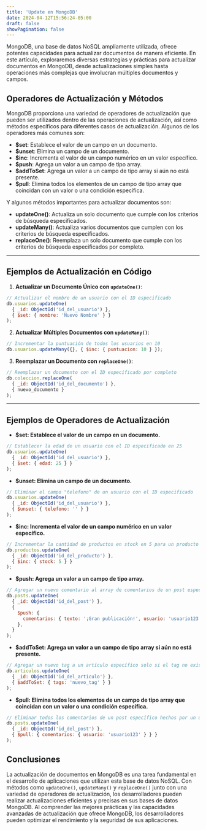 ```yaml
---
title: 'Update en MongoDB'
date: 2024-04-12T15:56:24-05:00
draft: false
showPagination: false
---
```


MongoDB, una base de datos NoSQL ampliamente utilizada, ofrece potentes capacidades para actualizar documentos de manera eficiente. En este artículo, exploraremos diversas estrategias y prácticas para actualizar documentos en MongoDB, desde actualizaciones simples hasta operaciones más complejas que involucran múltiples documentos y campos.

## Operadores de Actualización y Métodos

MongoDB proporciona una variedad de operadores de actualización que pueden ser utilizados dentro de las operaciones de actualización, así como métodos específicos para diferentes casos de actualización. Algunos de los operadores más comunes son:

- **$set**: Establece el valor de un campo en un documento.
- **$unset**: Elimina un campo de un documento.
- **$inc**: Incrementa el valor de un campo numérico en un valor específico.
- **$push**: Agrega un valor a un campo de tipo array.
- **$addToSet**: Agrega un valor a un campo de tipo array si aún no está presente.
- **$pull**: Elimina todos los elementos de un campo de tipo array que coincidan con un valor o una condición específica.

Y algunos métodos importantes para actualizar documentos son:

- **updateOne()**: Actualiza un solo documento que cumple con los criterios de búsqueda especificados.
- **updateMany()**: Actualiza varios documentos que cumplen con los criterios de búsqueda especificados.
- **replaceOne()**: Reemplaza un solo documento que cumple con los criterios de búsqueda especificados por completo.

---

## Ejemplos de Actualización en Código

1. **Actualizar un Documento Único con `updateOne()`**:

```javascript
// Actualizar el nombre de un usuario con el ID especificado
db.usuarios.updateOne(
  { _id: ObjectId('id_del_usuario') },
  { $set: { nombre: 'Nuevo Nombre' } }
);
```

2. **Actualizar Múltiples Documentos con `updateMany()`**:

```javascript
// Incrementar la puntuación de todos los usuarios en 10
db.usuarios.updateMany({}, { $inc: { puntuacion: 10 } });
```

3. **Reemplazar un Documento con `replaceOne()`**:

```javascript
// Reemplazar un documento con el ID especificado por completo
db.coleccion.replaceOne(
  { _id: ObjectId('id_del_documento') },
  { nuevo_documento }
);
```

---

## Ejemplos de Operadores de Actualización

- **$set: Establece el valor de un campo en un documento.**

```javascript
// Establecer la edad de un usuario con el ID especificado en 25
db.usuarios.updateOne(
  { _id: ObjectId('id_del_usuario') },
  { $set: { edad: 25 } }
);
```

- **$unset: Elimina un campo de un documento.**

```javascript
// Eliminar el campo "telefono" de un usuario con el ID especificado
db.usuarios.updateOne(
  { _id: ObjectId('id_del_usuario') },
  { $unset: { telefono: '' } }
);
```

- **$inc: Incrementa el valor de un campo numérico en un valor específico.**

```javascript
// Incrementar la cantidad de productos en stock en 5 para un producto específico
db.productos.updateOne(
  { _id: ObjectId('id_del_producto') },
  { $inc: { stock: 5 } }
);
```

- **$push: Agrega un valor a un campo de tipo array.**

```javascript
// Agregar un nuevo comentario al array de comentarios de un post específico
db.posts.updateOne(
  { _id: ObjectId('id_del_post') },
  {
    $push: {
      comentarios: { texto: '¡Gran publicación!', usuario: 'usuario123' },
    },
  }
);
```

- **$addToSet: Agrega un valor a un campo de tipo array si aún no está presente.**

```javascript
// Agregar un nuevo tag a un artículo específico solo si el tag no existe aún
db.articulos.updateOne(
  { _id: ObjectId('id_del_articulo') },
  { $addToSet: { tags: 'nuevo_tag' } }
);
```

- **$pull: Elimina todos los elementos de un campo de tipo array que coincidan con un valor o una condición específica.**

```javascript
// Eliminar todos los comentarios de un post específico hechos por un usuario en particular
db.posts.updateOne(
  { _id: ObjectId('id_del_post') },
  { $pull: { comentarios: { usuario: 'usuario123' } } }
);
```

## Conclusiones

La actualización de documentos en MongoDB es una tarea fundamental en el desarrollo de aplicaciones que utilizan esta base de datos NoSQL. Con métodos como `updateOne()`, `updateMany()` y `replaceOne()` junto con una variedad de operadores de actualización, los desarrolladores pueden realizar actualizaciones eficientes y precisas en sus bases de datos MongoDB. Al comprender las mejores prácticas y las capacidades avanzadas de actualización que ofrece MongoDB, los desarrolladores pueden optimizar el rendimiento y la seguridad de sus aplicaciones.
